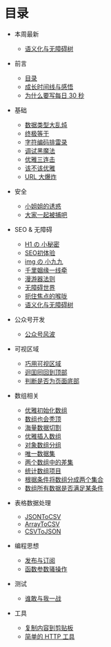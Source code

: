 # 目录

* 本周最新
    * [语义化与无障碍树](posts/a11y-tree.md)

* 前言
    * [目录](SUMMARY.md)
    * [成长时间线与感悟](TIMELINE.md)
    * [为什么要写每日 30 秒](WAY.md)

* 基础
    * [数据类型大乱炖](posts/type.md)
    * [终极等于](posts/equals.md)
    * [字符编码排雷录](posts/unicode.md)
    * [调试黑魔法](posts/super-console.md)
    * [优雅三连击](posts/tips.md)
    * [该不该优雅](posts/about-readability.md)
    * [URL 大爆炸](posts/url.md)

* 安全
    * [小姐姐的诱惑](posts/hijack.md)
    * [大家一起被捕吧](posts/lets-get-arrested.md)

* SEO & 无障碍
    * [H1 の 小秘密](posts/heading.md)
    * [SEO初体验](posts/seo-101.md)
    * [img の 小九九](posts/img-tag.md)
    * [千里姻缘一线牵](posts/hyperlink.md)
    * [漫游器法则](posts/robot-txt.md)
    * [无障碍世界](posts/a11y-101.md)
    * [扼住焦点的喉咙](posts/a11y-focus.md)
    * [语义化与无障碍树](posts/a11y-tree.md)

* 公众号开发
    * [公众号风波](posts/wechat.md)

* 可视区域
    * [巧用可视区域](posts/in-viewport.md)
    * [迴囬囘回到顶部](posts/scroll.md)
    * [判断是否为页面底部](posts/bottom-visible.md)

* 数组相关
    * [优雅初始化数组](posts/init-array.md)
    * [数组也会秃顶](posts/sparse-array.md)
    * [海量数据切割](posts/chunk.md)
    * [优雅插入数组](posts/insert-item-inside-an-array.md)
    * [对象数组分组](posts/group-by.md)
    * [唯一数据集](posts/unique.md)
    * [两个数组中的差集](posts/difference.md)
    * [统计数组项目](posts/count.md)
    * [根据条件将数组分成两个集合](posts/bifurcate.md)
    * [数组所有数据是否满足某条件](posts/all.md)

* 表格数据处理
    * [JSONToCSV](posts/json-to-csv.md)
    * [ArrayToCSV](posts/array-to-csv.md)
    * [CSVToJSON](posts/csv-to-json.md)

* 编程思想
    * [发布与订阅](posts/event.md)
    * [函数参数骚操作](posts/function-params.md)

* 测试
    * [谁敢与我一战](posts/benchmark.md)

* 工具
    * [复制内容到剪贴板](posts/copy-to-clipboard.md)
    * [简单的 HTTP 工具](posts/simple-http.md)